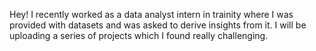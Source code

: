 Hey! 
I recently worked as a data analyst intern in trainity where I was provided with datasets and was asked to derive insights from it. 
I will be uploading a series of projects which I found really challenging.
